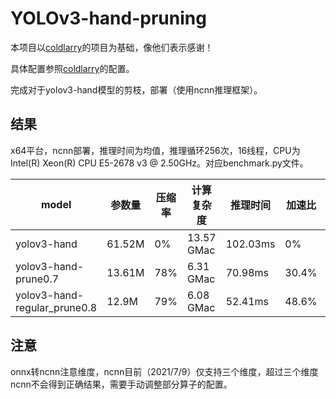 # YOLOv3-hand-pruning

本项目以[coldlarry](https://github.com/coldlarry/YOLOv3-complete-pruning)的项目为基础，像他们表示感谢！

具体配置参照[coldlarry](https://github.com/coldlarry/YOLOv3-complete-pruning)的配置。

完成对于yolov3-hand模型的剪枝，部署（使用ncnn推理框架）。

## 结果

x64平台，ncnn部署，推理时间为均值，推理循环256次，16线程，CPU为Intel(R) Xeon(R) CPU E5-2678 v3 @ 2.50GHz。对应benchmark.py文件。


| model                        | 参数量 | 压缩率 | 计算复杂度 | 推理时间 | 加速比 | mAP   |
| ---------------------------- | ------ | ------ | ---------- | -------- | ------ | ----- |
| yolov3-hand                  | 61.52M | 0%     | 13.57 GMac | 102.03ms | 0%     | 0.819 |
| yolov3-hand-prune0.7         | 13.61M | 78%    | 6.31 GMac  | 70.98ms  | 30.4%  | 0.79  |
| yolov3-hand-regular_prune0.8 | 12.9M  | 79%    | 6.08 GMac  | 52.41ms  | 48.6%  | 0.788 |

## 注意

onnx转ncnn注意维度，ncnn目前（2021/7/9）仅支持三个维度，超过三个维度ncnn不会得到正确结果，需要手动调整部分算子的配置。
